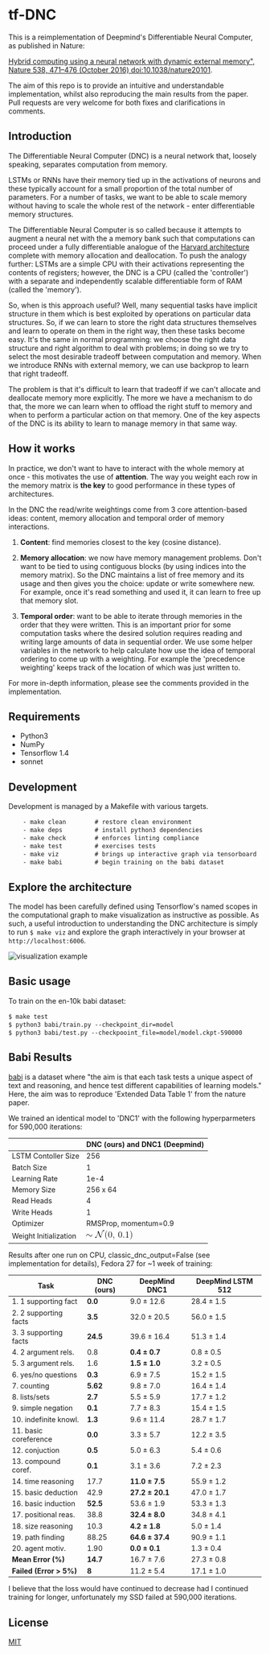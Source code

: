 # tf-DNC

This is a reimplementation of Deepmind's Differentiable Neural Computer, as published in Nature:

[Hybrid computing using a neural network with dynamic external memory", Nature 538, 471–476 (October 2016) doi:10.1038/nature20101](https://www.nature.com/nature/journal/v538/n7626/pdf/nature20101.pdf).

The aim of this repo is to provide an intuitive and understandable implementation, whilst also reproducing the main results from the paper. Pull requests are very welcome for both fixes and clarifications in comments.

## Introduction

The Differentiable Neural Computer (DNC) is a neural network that, loosely speaking, separates computation from memory.

LSTMs or RNNs have their memory tied up in the activations of neurons and these typically account for a small proportion of the total number of parameters. For a number of tasks, we want to be able to scale memory without having to scale the whole rest of the network - enter differentiable memory structures.

The Differentiable Neural Computer is so called because it attempts to augment a neural net with the a memory bank such that computations can proceed under a fully differentiable analogue of the [Harvard architecture](https://en.wikipedia.org/wiki/Harvard_architecture) complete with memory allocation and deallocation.
To push the analogy further: LSTMs are a simple CPU with their activations representing the contents of registers; however, the DNC is a CPU (called the 'controller') with a separate and independently scalable differentiable form of RAM (called the 'memory').

So, when is this approach useful? Well, many sequential tasks have implicit structure in them which is best exploited by operations on particular data structures. So, if we can learn to store the right data structures themselves and learn to operate on them in the right way, then these tasks become easy. It's the same in normal programming: we choose the right data structure and right algorithm to deal with problems; in doing so we try to select the most desirable tradeoff between computation and memory. When we introduce RNNs with external memory, we can use backprop to learn that right tradeoff.

The problem is that it's difficult to learn that tradeoff if we can't allocate and deallocate memory more explicitly. The more we have a mechanism to do that, the more we can learn when to offload the right stuff to memory and when to perform a particular action on that memory. One of the key aspects of the DNC is its ability to learn to manage memory in that same way.

## How it works

In practice, we don't want to have to interact with the whole memory at once - this motivates the use of **attention**. The way you weight each row in the memory matrix is **the key** to good performance in these types of architectures.

In the DNC the read/write weightings come from 3 core attention-based ideas: content, memory allocation and temporal order of memory interactions.

1) **Content**: find memories closest to the key (cosine distance).

2) **Memory allocation**: we now have memory management problems. Don't want to be tied to using contiguous blocks (by using indices into the memory matrix). So the DNC maintains a list of free memory and its usage and then gives you the choice: update or write somewhere new.
For example, once it's read something and used it, it can learn to free up that memory slot.

3) **Temporal order**: want to be able to iterate through memories in the order that they were written. This is an important prior for some computation tasks where the desired solution requires reading and writing large amounts of data in sequential order. We use some helper variables in the network to help calculate how use the idea of temporal ordering to come up with a weighting. For example the 'precedence weighting' keeps track of the location of which was just written to.

For more in-depth information, please see the comments provided in the implementation.

## Requirements

- Python3
- NumPy
- Tensorflow 1.4
- sonnet

## Development

Development is managed by a Makefile with various targets.
```
    - make clean        # restore clean environment
    - make deps         # install python3 dependencies
    - make check        # enforces linting compliance
    - make test         # exercises tests
    - make viz          # brings up interactive graph via tensorboard
    - make babi         # begin training on the babi dataset
```

## Explore the architecture

The model has been carefully defined using Tensorflow's named scopes in the computational graph to make visualization as instructive as possible. As such, a useful introduction to understanding the DNC architecture is simply to run `$ make viz` and explore the graph interactively in your browser at `http://localhost:6006`.

![visualization example](./assets/visualization_example.gif)

## Basic usage

To train on the en-10k babi dataset:
```
$ make test
$ python3 babi/train.py --checkpoint_dir=model
$ python3 babi/test.py --checkpooint_file=model/model.ckpt-590000
```

## Babi Results

[babi](https://research.fb.com/downloads/babi/) is a dataset where "the aim is that each task tests a unique aspect of text and reasoning, and hence test different capabilities of learning models." Here, the aim was to reproduce 'Extended Data Table 1' from the nature paper.

We trained an identical model to 'DNC1' with the following hyperparmeters for 590,000 iterations:

|  | DNC  (ours) and DNC1 (Deepmind) |
| --- | --- |
| LSTM Contoller Size | 256 |
| Batch Size | 1 |
| Learning Rate | 1e-4 |
| Memory Size | 256 x 64 |
| Read Heads | 4 |
| Write Heads | 1 |
| Optimizer | RMSProp, momentum=0.9
| Weight Initialization | ![~N(0,0.1)](./assets/weights_init.gif) |


Results after one run on CPU, classic_dnc_output=False (see implementation for details), Fedora 27 for ~1 week of training:

| Task | DNC (ours) | DeepMind DNC1 | DeepMind LSTM 512 |
| -----|------------|-------------- |-------------------|
| 1. 1 supporting fact   | **0.0**      | 9.0 &plusmn; 12.6        | 28.4 &plusmn; 1.5 |
| 2. 2 supporting facts  | **3.5**      | 32.0 &plusmn; 20.5   | 56.0 &plusmn; 1.5 |
| 3. 3 supporting facts  | **24.5**     | 39.6 &plusmn; 16.4       | 51.3 &plusmn; 1.4 |
| 4. 2 argument rels.    | 0.8     |  **0.4 &plusmn; 0.7**    | 0.8 &plusmn; 0.5  |
| 5. 3 argument rels.    | 1.6      | **1.5 &plusmn; 1.0**         | 3.2 &plusmn; 0.5  |
| 6. yes/no questions    | **0.3**      | 6.9 &plusmn; 7.5         | 15.2 &plusmn; 1.5 |
| 7. counting            | **5.62**     | 9.8 &plusmn; 7.0         | 16.4 &plusmn; 1.4 |
| 8. lists/sets          | **2.7**      | 5.5 &plusmn; 5.9         | 17.7 &plusmn; 1.2 |
| 9. simple negation     | **0.1**      | 7.7 &plusmn; 8.3         | 15.4 &plusmn; 1.5 |
| 10. indefinite knowl.  | **1.3**      | 9.6 &plusmn; 11.4        | 28.7 &plusmn; 1.7 |
| 11. basic coreference  | **0.0**      | 3.3 &plusmn; 5.7         | 12.2 &plusmn; 3.5 |
| 12. conjuction         | **0.5**      | 5.0 &plusmn; 6.3         | 5.4 &plusmn; 0.6  |
| 13. compound coref.    | **0.1**      | 3.1 &plusmn; 3.6         | 7.2 &plusmn; 2.3  |
| 14. time reasoning     | 17.7     | **11.0 &plusmn; 7.5**    | 55.9 &plusmn; 1.2 |
| 15. basic deduction    | 42.9     | **27.2 &plusmn; 20.1**       | 47.0 &plusmn; 1.7 |
| 16. basic induction    | **52.5**     | 53.6 &plusmn; 1.9        | 53.3 &plusmn; 1.3 |
| 17. positional reas.   | 38.8     | **32.4 &plusmn; 8.0**        | 34.8 &plusmn; 4.1 |
| 18. size reasoning     | 10.3     | **4.2 &plusmn; 1.8**         | 5.0 &plusmn; 1.4  |
| 19. path finding       | 88.25    | **64.6 &plusmn; 37.4**   | 90.9 &plusmn; 1.1 |
| 20. agent motiv.       | 1.90     | **0.0 &plusmn; 0.1**     | 1.3 &plusmn; 0.4  |
| **Mean Error (%)**     | **14.7**    | 16.7 &plusmn; 7.6        | 27.3 &plusmn; 0.8 |
| **Failed (Error > 5%)**| **8**        | 11.2 &plusmn; 5.4        | 17.1 &plusmn; 1.0 |

I believe that the loss would have continued to decrease had I continued training for longer, unfortunately my SSD failed at 590,000 iterations.

## License

[MIT](LICENSE)
